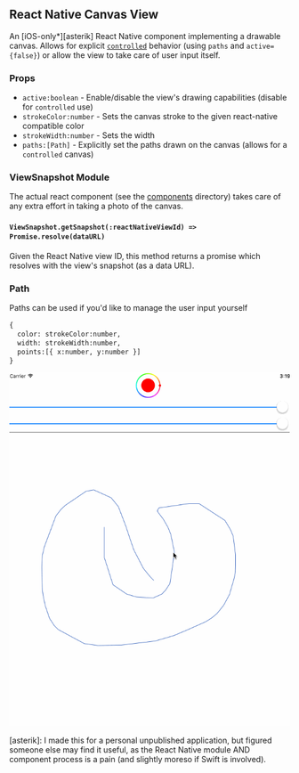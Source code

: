 ## React Native Canvas View

An [iOS-only*][asterik] React Native component implementing a drawable canvas. Allows for
explicit [`controlled`](https://facebook.github.io/react/docs/forms.html#controlled-components)
behavior (using `paths` and `active={false}`) or allow the view to take care of
user input itself.

### Props
- `active:boolean` - Enable/disable the view's drawing capabilities (disable for `controlled` use)
- `strokeColor:number` - Sets the canvas stroke to the given react-native compatible color
- `strokeWidth:number` - Sets the width
- `paths:[Path]` - Explicitly set the paths drawn on the canvas (allows for a `controlled` canvas)

### ViewSnapshot Module
The actual react component (see the [components](#/components) directory) takes
care of any extra effort in taking a photo of the canvas.

#### `ViewSnapshot.getSnapshot(:reactNativeViewId) => Promise.resolve(dataURL)`
Given the React Native view ID, this method returns a promise which resolves
with the view's snapshot (as a data URL).

### Path
Paths can be used if you'd like to manage the user input yourself

```
{
  color: strokeColor:number,
  width: strokeWidth:number,
  points:[{ x:number, y:number }]
}
```

![screencap](canvas-view.gif "Canvas View screen capture")

[asterik]: I made this for a personal unpublished application, but figured someone else may
find it useful, as the React Native module AND component process is a pain (and
slightly moreso if Swift is involved).
